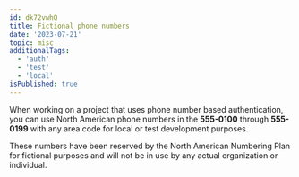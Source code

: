 ```yaml
---
id: dk72vwhQ
title: Fictional phone numbers
date: '2023-07-21'
topic: misc
additionalTags: 
  - 'auth'
  - 'test'
  - 'local'
isPublished: true
---
```


When working on a project that uses phone number based authentication, you can use North American phone numbers in the **555-0100** through **555-0199** with any area code for local or test development purposes. 

These numbers have been reserved by the North American Numbering Plan for fictional purposes and will not be in use by any actual organization or individual.